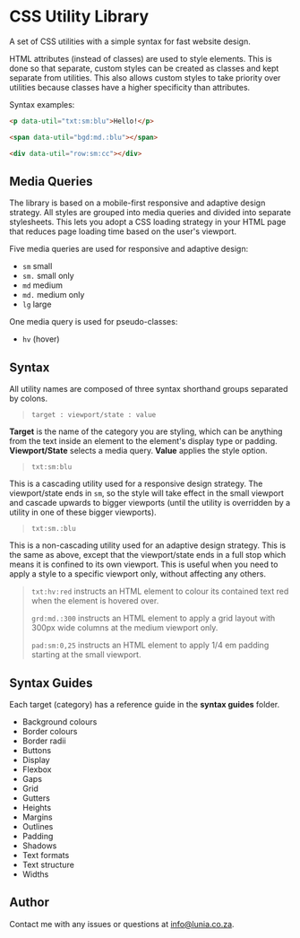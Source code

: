 # CSS Utility Library

A set of CSS utilities with a simple syntax for fast website design.

HTML attributes (instead of classes) are used to style elements. This is done so that separate, custom styles can be created as classes and kept separate from utilities. This also allows custom styles to take priority over utilities because classes have a higher specificity than attributes.

Syntax examples:

```html
<p data-util="txt:sm:blu">Hello!</p>
```

```html
<span data-util="bgd:md.:blu"></span>
```

```html
<div data-util="row:sm:cc"></div>
```

## Media Queries

The library is based on a mobile-first responsive and adaptive design strategy. All styles are grouped into media queries and divided into separate stylesheets. This lets you adopt a CSS loading strategy in your HTML page that reduces page loading time based on the user's viewport.

Five media queries are used for responsive and adaptive design:

- `sm` small
- `sm.` small only
- `md` medium
- `md.` medium only
- `lg` large

One media query is used for pseudo-classes:

- `hv` (hover)

## Syntax

All utility names are composed of three syntax shorthand groups separated by colons.

> `target : viewport/state : value`

**Target** is the name of the category you are styling, which can be anything from the text inside an element to the element's display type or padding. **Viewport/State** selects a media query. **Value** applies the style option.

> `txt:sm:blu`

This is a cascading utility used for a responsive design strategy. The viewport/state ends in `sm`, so the style will take effect in the small viewport and cascade upwards to bigger viewports (until the utility is overridden by a utility in one of these bigger viewports).

> `txt:sm.:blu`

This is a non-cascading utility used for an adaptive design strategy. This is the same as above, except that the viewport/state ends in a full stop which means it is confined to its own viewport. This is useful when you need to apply a style to a specific viewport only, without affecting any others.

> `txt:hv:red` instructs an HTML element to colour its contained text red when the element is hovered over.
>
> `grd:md.:300` instructs an HTML element to apply a grid layout with 300px wide columns at the medium viewport only.
>
> `pad:sm:0,25` instructs an HTML element to apply 1/4 em padding starting at the small viewport.


## Syntax Guides

Each target (category) has a reference guide in the **syntax guides** folder.

- Background colours
- Border colours
- Border radii
- Buttons
- Display
- Flexbox
- Gaps
- Grid
- Gutters
- Heights
- Margins
- Outlines
- Padding
- Shadows
- Text formats
- Text structure
- Widths

## Author

Contact me with any issues or questions at info@lunia.co.za.

